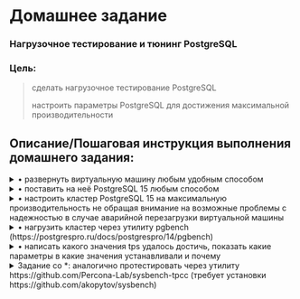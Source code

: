 # **Домашнее задание**

### Нагрузочное тестирование и тюнинг PostgreSQL
### Цель:
  
> сделать нагрузочное тестирование PostgreSQL
> 
> настроить параметры PostgreSQL для достижения максимальной производительности




## **Описание/Пошаговая инструкция выполнения домашнего задания:**

<details><summary>• развернуть виртуальную машину любым удобным способом</summary>
  </details>
<details><summary>• поставить на неё PostgreSQL 15 любым способом</summary>
  </details>
<details><summary>• настроить кластер PostgreSQL 15 на максимальную производительность не обращая внимание на возможные проблемы с надежностью в случае аварийной перезагрузки виртуальной машины</summary>
  </details>
<details><summary>• нагрузить кластер через утилиту pgbench (https://postgrespro.ru/docs/postgrespro/14/pgbench)</summary>
  </details>
<details><summary>• написать какого значения tps удалось достичь, показать какие параметры в какие значения устанавливали и почему</summary>
  </details>
<details><summary>Задание со *: аналогично протестировать через утилиту https://github.com/Percona-Lab/sysbench-tpcc (требует установки https://github.com/akopytov/sysbench) </summary>
  </details>
  
